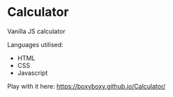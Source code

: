 # Calculator
 Vanilla JS calculator

 Languages utilised:
 - HTML
 - CSS
 - Javascript

Play with it here:
https://boxyboxy.github.io/Calculator/
